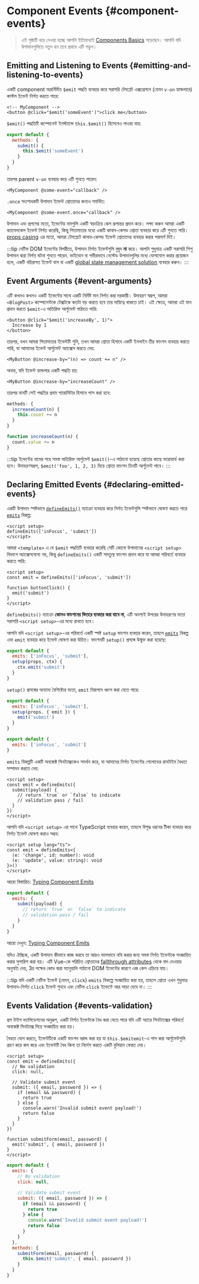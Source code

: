 <script setup>
import { onMounted } from 'vue'

if (typeof window !== 'undefined') {
  const hash = window.location.hash

  // The docs for v-model used to be part of this page. Attempt to redirect outdated links.
  if ([
    '#usage-with-v-model',
    '#v-model-arguments',
    '#multiple-v-model-bindings',
    '#handling-v-model-modifiers'
  ].includes(hash)) {
    onMounted(() => {
      window.location = './v-model.html' + hash
    })
  }
}
</script>

# Component Events {#component-events}

> এই পৃষ্ঠাটি ধরে নেওয়া হচ্ছে আপনি ইতিমধ্যেই [Components Basics](/guide/essentials/component-basics) পড়েছেন। আপনি যদি উপাদানগুলিতে নতুন হন তবে প্রথমে এটি পড়ুন।

<div class="options-api">
  <VueSchoolLink href="https://vueschool.io/lessons/defining-custom-events-emits" title="কাস্টম ইভেন্ট সংজ্ঞায়িত করার জন্য বিনামূল্যে Vue.js পাঠ"/>
</div>

## Emitting and Listening to Events {#emitting-and-listening-to-events}

একটি component অন্তর্নির্মিত `$emit` পদ্ধতি ব্যবহার করে সরাসরি টেমপ্লেট এক্সপ্রেশনে (যেমন `v-on` হ্যান্ডলারে) কাস্টম ইভেন্ট নির্গত করতে পারে:

```vue-html
<!-- MyComponent -->
<button @click="$emit('someEvent')">click me</button>
```

<div class="options-api">

`$emit()` পদ্ধতিটি কম্পোনেন্ট ইনস্ট্যান্সে `this.$emit()` হিসেবেও পাওয়া যায়:

```js
export default {
  methods: {
    submit() {
      this.$emit('someEvent')
    }
  }
}
```

</div>

তারপর parent `v-on` ব্যবহার করে এটি শুনতে পারেন:

```vue-html
<MyComponent @some-event="callback" />
```

`.once` সংশোধকটি উপাদান ইভেন্ট শ্রোতাদের জন্যও সমর্থিত:

```vue-html
<MyComponent @some-event.once="callback" />
```

উপাদান এবং প্রপসের মতো, ইভেন্টের নামগুলি একটি স্বয়ংক্রিয় কেস রূপান্তর প্রদান করে। লক্ষ্য করুন আমরা একটি ক্যামেলকেস ইভেন্ট নির্গত করেছি, কিন্তু পিতামাতার মধ্যে একটি কাবাব-কেসড শ্রোতা ব্যবহার করে এটি শুনতে পারি। [props casing](/guide/components/props.html#prop-name-casing) এর মতো, আমরা টেমপ্লেটে কাবাব-কেসড ইভেন্ট শ্রোতাদের ব্যবহার করার পরামর্শ দিই।

:::tip
নেটিভ DOM ইভেন্টের বিপরীতে, উপাদান নির্গত ইভেন্টগুলি বুদ্বুদ **না** করে। আপনি শুধুমাত্র একটি সরাসরি শিশু উপাদান দ্বারা নির্গত ঘটনা শুনতে পারেন. ভাইবোন বা গভীরভাবে নেস্টেড উপাদানগুলির মধ্যে যোগাযোগ করার প্রয়োজন হলে, একটি বহিরাগত ইভেন্ট বাস বা একটি [global state management solution](/guide/scaling-up/state-management.html) ব্যবহার করুন।
:::

## Event Arguments {#event-arguments}

এটি কখনও কখনও একটি ইভেন্টের সাথে একটি নির্দিষ্ট মান নির্গত করা দরকারী। উদাহরণ স্বরূপ, আমরা `<BlogPost>` কম্পোনেন্টকে টেক্সটকে কতটা বড় করতে হবে তার দায়িত্বে থাকতে চাই। এই ক্ষেত্রে, আমরা এই মান প্রদান করতে `$emit`-এ অতিরিক্ত আর্গুমেন্ট পাঠাতে পারি:

```vue-html
<button @click="$emit('increaseBy', 1)">
  Increase by 1
</button>
```

তারপর, যখন আমরা পিতামাতার ইভেন্টটি শুনি, তখন আমরা শ্রোতা হিসাবে একটি ইনলাইন তীর ফাংশন ব্যবহার করতে পারি, যা আমাদের ইভেন্ট আর্গুমেন্ট অ্যাক্সেস করতে দেয়:

```vue-html
<MyButton @increase-by="(n) => count += n" />
```

অথবা, যদি ইভেন্ট হ্যান্ডলার একটি পদ্ধতি হয়:

```vue-html
<MyButton @increase-by="increaseCount" />
```

তারপর মানটি সেই পদ্ধতির প্রথম প্যারামিটার হিসাবে পাস করা হবে:

<div class="options-api">

```js
methods: {
  increaseCount(n) {
    this.count += n
  }
}
```

</div>
<div class="composition-api">

```js
function increaseCount(n) {
  count.value += n
}
```

</div>

:::tip
ইভেন্টের নামের পরে সমস্ত অতিরিক্ত আর্গুমেন্ট `$emit()`-এ পাঠানো হয়েছে শ্রোতার কাছে ফরোয়ার্ড করা হবে। উদাহরণস্বরূপ, `$emit('foo', 1, 2, 3)` দিয়ে শ্রোতা ফাংশন তিনটি আর্গুমেন্ট পাবে।
:::

## Declaring Emitted Events {#declaring-emitted-events}

একটি উপাদান স্পষ্টভাবে <span class="composition-api">[`defineEmits()`](/api/sfc-script-setup.html#defineprops-defineemits) ম্যাক্রো</span> ব্যবহার করে নির্গত ইভেন্টগুলি স্পষ্টভাবে ঘোষণা করতে পারে <span class="options-api">[`emits`](/api/options-state.html#emits) বিকল্প</span>:

<div class="composition-api">

```vue
<script setup>
defineEmits(['inFocus', 'submit'])
</script>
```

আমরা `<template>` এ যে `$emit` পদ্ধতিটি ব্যবহার করেছি সেটি কোনো উপাদানের `<script setup>` বিভাগে অ্যাক্সেসযোগ্য নয়, কিন্তু `defineEmits()` একটি সমতুল্য ফাংশন প্রদান করে যা আমরা পরিবর্তে ব্যবহার করতে পারি:

```vue
<script setup>
const emit = defineEmits(['inFocus', 'submit'])

function buttonClick() {
  emit('submit')
}
</script>
```

`defineEmits()` ম্যাক্রো **কোনও ফাংশনের ভিতরে ব্যবহার করা যাবে না**, এটি অবশ্যই উপরের উদাহরণের মতো সরাসরি `<script setup>`-এর মধ্যে রাখতে হবে।

আপনি যদি `<script setup>`-এর পরিবর্তে একটি স্পষ্ট `setup` ফাংশন ব্যবহার করেন, তাহলে [`emits`](/api/options-state.html#emits) বিকল্প এবং `emit` ব্যবহার করে ইভেন্ট ঘোষণা করা উচিত। ফাংশনটি `setup()` প্রসঙ্গে উন্মুক্ত করা হয়েছে:

```js
export default {
  emits: ['inFocus', 'submit'],
  setup(props, ctx) {
    ctx.emit('submit')
  }
}
```

`setup()` প্রসঙ্গের অন্যান্য বৈশিষ্ট্যের মতো, `emit` নিরাপদে ধ্বংস করা যেতে পারে:

```js
export default {
  emits: ['inFocus', 'submit'],
  setup(props, { emit }) {
    emit('submit')
  }
}
```

</div>
<div class="options-api">

```js
export default {
  emits: ['inFocus', 'submit']
}
```

</div>

`emits` বিকল্পটি একটি অবজেক্ট সিনট্যাক্সকেও সমর্থন করে, যা আমাদের নির্গত ইভেন্টের পেলোডের রানটাইম বৈধতা সম্পাদন করতে দেয়:

<div class="composition-api">

```vue
<script setup>
const emit = defineEmits({
  submit(payload) {
    // return `true` or `false` to indicate
    // validation pass / fail
  }
})
</script>
```

আপনি যদি `<script setup>` এর সাথে TypeScript ব্যবহার করেন, তাহলে বিশুদ্ধ ধরনের টীকা ব্যবহার করে নির্গত ইভেন্ট ঘোষণা করাও সম্ভব:

```vue
<script setup lang="ts">
const emit = defineEmits<{
  (e: 'change', id: number): void
  (e: 'update', value: string): void
}>()
</script>
```

আরো বিস্তারিত: [Typing Component Emits](/guide/typescript/composition-api.html#typing-component-emits) <sup class="vt-badge ts" />

</div>
<div class="options-api">

```js
export default {
  emits: {
    submit(payload) {
      // return `true` or `false` to indicate
      // validation pass / fail
    }
  }
}
```

আরো দেখুন: [Typing Component Emits](/guide/typescript/options-api.html#typing-component-emits) <sup class="vt-badge ts" />

</div>

যদিও ঐচ্ছিক, একটি উপাদান কীভাবে কাজ করবে তা আরও ভালভাবে নথি করার জন্য সমস্ত নির্গত ইভেন্টকে সংজ্ঞায়িত করার সুপারিশ করা হয়। এটি Vue-কে পরিচিত শ্রোতাদের [fallthrough attributes](/guide/components/attrs.html#v-on-listener-inheritance) থেকে বাদ দেওয়ার অনুমতি দেয়, 3য় পক্ষের কোড দ্বারা ম্যানুয়ালি পাঠানো DOM ইভেন্টের কারণে এজ কেস এড়িয়ে যায়।

:::tip
যদি একটি নেটিভ ইভেন্ট (যেমন, `click`) `emits` বিকল্পে সংজ্ঞায়িত করা হয়, তাহলে শ্রোতা এখন শুধুমাত্র উপাদান-নির্গত `click` ইভেন্ট শুনবে এবং নেটিভ `click` ইভেন্টে আর সাড়া দেবে না।
:::

## Events Validation {#events-validation}

প্রপ টাইপ ভ্যালিডেশনের অনুরূপ, একটি নির্গত ইভেন্টকে বৈধ করা যেতে পারে যদি এটি অ্যারে সিনট্যাক্সের পরিবর্তে অবজেক্ট সিনট্যাক্স দিয়ে সংজ্ঞায়িত করা হয়।

বৈধতা যোগ করতে, ইভেন্টটিকে একটি ফাংশন বরাদ্দ করা হয় যা <span class="options-api">`this.$emit`</span><span class="composition-api">`emit`-এ পাস করা আর্গুমেন্টগুলি গ্রহণ করে </span> কল করে এবং ইভেন্টটি বৈধ কিনা তা নির্দেশ করতে একটি বুলিয়ান ফেরত দেয়।

<div class="composition-api">

```vue
<script setup>
const emit = defineEmits({
  // No validation
  click: null,

  // Validate submit event
  submit: ({ email, password }) => {
    if (email && password) {
      return true
    } else {
      console.warn('Invalid submit event payload!')
      return false
    }
  }
})

function submitForm(email, password) {
  emit('submit', { email, password })
}
</script>
```

</div>
<div class="options-api">

```js
export default {
  emits: {
    // No validation
    click: null,

    // Validate submit event
    submit: ({ email, password }) => {
      if (email && password) {
        return true
      } else {
        console.warn('Invalid submit event payload!')
        return false
      }
    }
  },
  methods: {
    submitForm(email, password) {
      this.$emit('submit', { email, password })
    }
  }
}
```

</div>
